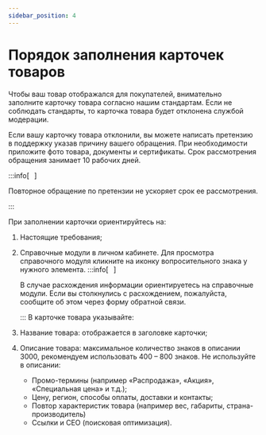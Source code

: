 ```yaml
---
sidebar_position: 4
---
```


# Порядок заполнения карточек товаров
Чтобы ваш товар отображался для покупателей, внимательно заполните карточку товара согласно нашим стандартам. Если не соблюдать стандарты, то карточка товара будет отклонена службой модерации.

Если вашу карточку товара отклонили, вы можете написать претензию в поддержку указав причину вашего обращения. При необходимости приложите фото товара, документы и сертификаты.
Срок рассмотрения обращения занимает 10 рабочих дней.

:::info[⠀]
    
Повторное обращение по претензии не ускоряет срок ее рассмотрения.

:::

При заполнении карточки ориентируйтесь на:
1. Настоящие требования;
2. Справочные модули в личном кабинете.
    Для просмотра справочного модуля кликните на иконку вопросительного знака у нужного элемента.
    :::info[⠀]
    
    В случае расхождения информации ориентируетесь на справочные модули. Если вы столкнулись с расхождением, пожалуйста, сообщите об этом через форму обратной связи.
    
    :::
В карточке товара указывайте:
1. Название товара: отображается в заголовке карточки;
2. Описание товара: максимальное количество знаков в описании 3000, рекомендуем использовать 400 – 800 знаков.
    Не используйте в описании: 
    - Промо-термины (например «Распродажа», «Акция», «Специальная цена» и т.д.); 
    - Цену, регион, способы оплаты, доставки и контакты;
    - Повтор характеристик товара (например вес, габариты, страна-производитель)
    - Ссылки и СЕО (поисковая оптимизация).

